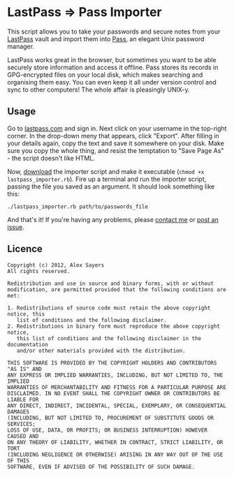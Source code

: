 LastPass => Pass Importer
=========================

This script allows you to take your passwords and secure notes from your
[LastPass](http://lastpass.com) vault and import them into
[Pass](http://zx2c4.com/projects/password-store/), an elegant Unix password
manager.

LastPass works great in the browser, but sometimes you want to be able securely
store information and access it offline. Pass stores its records in
GPG-encrypted files on your local disk, which makes searching and organising
them easy. You can even keep it all under version control and sync to other
computers! The whole affair is pleasingly UNIX-y.

Usage
-----

Go to [lastpass.com](lastpass.com) and sign in. Next click on your username in the top-right
corner. In the drop-down meny that appears, click "Export". After filling in
your details again, copy the text and save it somewhere on your disk. Make sure
you copy the whole thing, and resist the temptation to "Save Page As" - the
script doesn't like HTML.

Now, [download](https://raw.github.com/asayers/lastpass-importer/master/lastpass_importer.rb) the importer script and make it executable (`chmod +x lastpass_importer.rb`). Fire up a terminal and run the importer script, passing the
file you saved as an argument. It should look something like this:
```
./lastpass_importer.rb path/to/passwords_file
```

And that's it! If you're having any problems, please [contact me](mailto:alex.sayers@gmail.com) or [post an issue](https://github.com/asayers/lastpass-importer/issues).

Licence
-------

    Copyright (c) 2012, Alex Sayers
    All rights reserved.

    Redistribution and use in source and binary forms, with or without
    modification, are permitted provided that the following conditions are met: 

    1. Redistributions of source code must retain the above copyright notice, this
       list of conditions and the following disclaimer. 
    2. Redistributions in binary form must reproduce the above copyright notice,
       this list of conditions and the following disclaimer in the documentation
       and/or other materials provided with the distribution. 

    THIS SOFTWARE IS PROVIDED BY THE COPYRIGHT HOLDERS AND CONTRIBUTORS "AS IS" AND
    ANY EXPRESS OR IMPLIED WARRANTIES, INCLUDING, BUT NOT LIMITED TO, THE IMPLIED
    WARRANTIES OF MERCHANTABILITY AND FITNESS FOR A PARTICULAR PURPOSE ARE
    DISCLAIMED. IN NO EVENT SHALL THE COPYRIGHT OWNER OR CONTRIBUTORS BE LIABLE FOR
    ANY DIRECT, INDIRECT, INCIDENTAL, SPECIAL, EXEMPLARY, OR CONSEQUENTIAL DAMAGES
    (INCLUDING, BUT NOT LIMITED TO, PROCUREMENT OF SUBSTITUTE GOODS OR SERVICES;
    LOSS OF USE, DATA, OR PROFITS; OR BUSINESS INTERRUPTION) HOWEVER CAUSED AND
    ON ANY THEORY OF LIABILITY, WHETHER IN CONTRACT, STRICT LIABILITY, OR TORT
    (INCLUDING NEGLIGENCE OR OTHERWISE) ARISING IN ANY WAY OUT OF THE USE OF THIS
    SOFTWARE, EVEN IF ADVISED OF THE POSSIBILITY OF SUCH DAMAGE.
